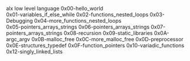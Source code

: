 alx low level language
0x00-hello_world              
0x01-variables_if_else_while
0x02-functions_nested_loops
0x03-Debugging
0x04-more_functions_nested_loops  
0x05-pointers_arrays_strings
0x06-pointers_arrays_strings
0x07-pointers_arrays_strings
0x08-recursion
0x09-static_libraries
0x0A-argc_argv
0x0B-malloc_free
0x0C-more_malloc_free
0x0D-preprocessor
0x0E-structures_typedef
0x0F-function_pointers
0x10-variadic_functions
0x12-singly_linked_lists
